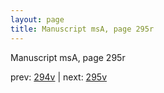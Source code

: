 ```yaml
---
layout: page
title: Manuscript msA, page 295r
---
```


Manuscript msA, page 295r

prev:  [294v](../294v) | next:  [295v](../295v)